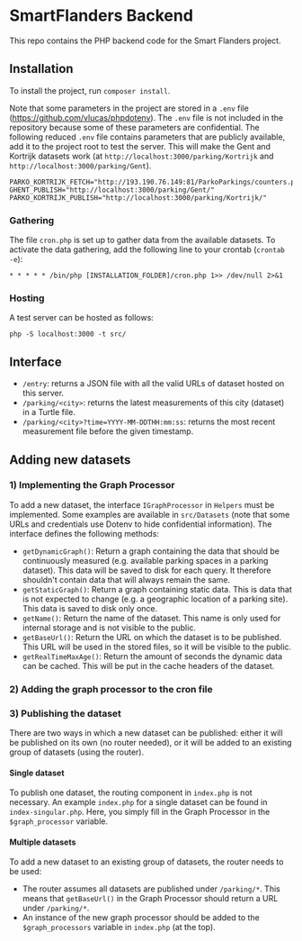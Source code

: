 # SmartFlanders Backend
This repo contains the PHP backend code for the Smart Flanders project.

## Installation
To install the project, run `composer install`.

Note that some parameters in the project are stored in a `.env` file (https://github.com/vlucas/phpdotenv).
The `.env` file is not included in the repository because some of these parameters are confidential. The following
reduced `.env` file contains parameters that are publicly available, add it to the project root to test the server.
This will make the Gent and Kortrijk datasets work (at `http://localhost:3000/parking/Kortrijk` and
`http://localhost:3000/parking/Gent`).

```
PARKO_KORTRIJK_FETCH="http://193.190.76.149:81/ParkoParkings/counters.php"
GHENT_PUBLISH="http://localhost:3000/parking/Gent/"
PARKO_KORTRIJK_PUBLISH="http://localhost:3000/parking/Kortrijk/"
```
 
### Gathering
The file `cron.php` is set up to gather data from the available datasets. To activate the data gathering, add
the following line to your crontab (`crontab -e`):
```
* * * * * /bin/php [INSTALLATION_FOLDER]/cron.php 1>> /dev/null 2>&1
```
 
### Hosting
A test server can be hosted as follows:
```
php -S localhost:3000 -t src/
```

## Interface
- `/entry`: returns a JSON file with all the valid URLs of dataset hosted on this server.
- `/parking/<city>`: returns the latest measurements of this city (dataset) in a Turtle file.
- `/parking/<city>?time=YYYY-MM-DDTHH:mm:ss`: returns the most recent measurement file before the given timestamp.


## Adding new datasets
### 1) Implementing the Graph Processor
To add a new dataset, the interface `IGraphProcessor` in `Helpers` must be implemented.
Some examples are available in `src/Datasets` (note that some URLs and credentials use Dotenv to
hide confidential information). The interface defines the following methods:

- `getDynamicGraph()`: Return a graph containing the data that should be continuously measured (e.g. available parking
spaces in a parking dataset). This data will be saved to disk for each query. It therefore shouldn't
contain data that will always remain the same.
- `getStaticGraph()`: Return a graph containing static data. This is data that is not expected to change (e.g. a geographic
location of a parking site). This data is saved to disk only once.
- `getName()`: Return the name of the dataset. This name is only used for internal storage
and is not visible to the public.
- `getBaseUrl()`: Return the URL on which the dataset is to be published. This URL will be used in the stored files,
so it will be visible to the public.
- `getRealTimeMaxAge()`: Return the amount of seconds the dynamic data can be cached. This will be put in the cache
headers of the dataset.

### 2) Adding the graph processor to the cron file

### 3) Publishing the dataset
There are two ways in which a new dataset can be published: either it will be published on its own (no router needed),
or it will be added to an existing group of datasets (using the router).

#### Single dataset
To publish one dataset, the routing component in `index.php` is not necessary. An example `index.php`
for a single dataset can be found in `index-singular.php`. Here, you simply fill in the Graph Processor in the
`$graph_processor` variable.

#### Multiple datasets
To add a new dataset to an existing group of datasets, the router needs to be used:
- The router assumes all datasets are published under `/parking/*`. This means that `getBaseUrl()` in the Graph Processor
should return a URL under `/parking/*`.
- An instance of the new graph processor should be added to the `$graph_processors` variable in `index.php` (at the top).